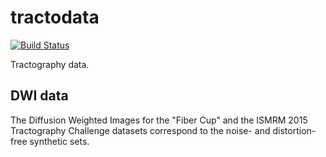 # tractodata


[![Build Status](https://github.com/jhlegarreta/tractodata/workflows/test,%20package/badge.svg)](https://github.com/jhlegarreta/tractodata/actions?query=workflow%3A%22test%2C+package%22+branch%3Amain)

Tractography data.

## DWI data
The Diffusion Weighted Images for the "Fiber Cup" and the ISMRM 2015
Tractography Challenge datasets correspond to the noise- and distortion-free
synthetic sets.
